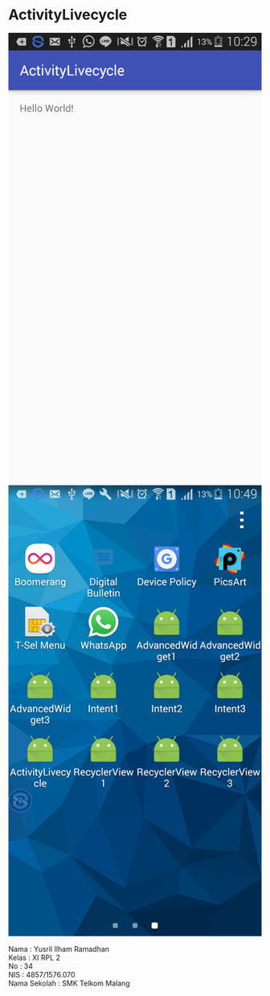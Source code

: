 # ActivityLivecycle

![Screenshot](https://github.com/YusrilRamadhan/ActivityLivecycle/blob/master/Screenshot_2017-01-18-10-29-37%5B1%5D.png)
![Screenshot](https://github.com/YusrilRamadhan/ActivityLivecycle/blob/master/Screenshot_2017-01-18-10-49-29%5B2%5D.png)

Nama : Yusril Ilham Ramadhan <br>
Kelas : XI RPL 2  <br>
No : 34 <br>
NIS : 4857/1576.070 <br>
Nama Sekolah : SMK Telkom Malang <br>
